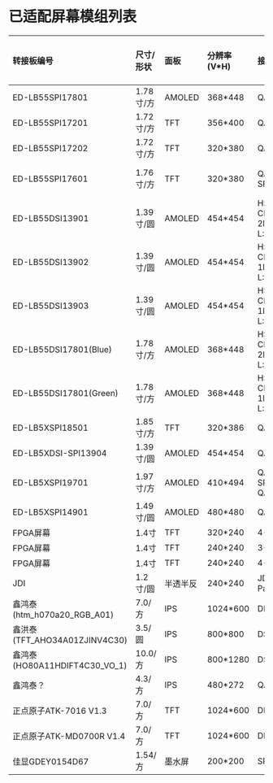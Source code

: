 # 已适配屏幕模组列表

| 转接板编号                      | 尺寸/形状   | 面板     | 分辨率(V*H)| 接口                        | 屏驱          | 触控     | 背光    | IO电压(V) | 备注              |
|:---                             |:---         |:---      |:---        |:---                         |:---           |:---      |:---     |:---       |:---               |
| ED-LB55SPI17801                 | 1.78寸/方   | AMOLED   | 368*448    | QAD-SPI                     | RM69090       | FT3168   |         | 1.8       |                   |
| ED-LB55SPI17201                 | 1.72寸/方   | TFT      | 356*400    | QAD-SPI                     | SPD2012       | SPD2012  | AW9364  | 1.8       |                   |
| ED-LB55SPI17202                 | 1.72寸/方   | TFT      | 320*380    | QAD-SPI                     | GC9B71        | CST918   | AW9364  | 3.3       |                   |
| ED-LB55SPI17601                 | 1.76寸/方   | TFT      | 320*380    | QAD-SPI-AUX                 | ST77903       | BL6133   | PWM     | 3.3       | QSPI  RAMLESS屏幕 |
| ED-LB55DSI13901                 | 1.39寸/圆   | AMOLED   | 454*454    | H:DSI CMD 2lane + L:QAD_SPI | RM69090       | ZTW622   |         | 1.8       |                   |
| ED-LB55DSI13902                 | 1.39寸/圆   | AMOLED   | 454*454    | H:DSI CMD 1lane + L:SPI     | RM69330       | TMA525B  |         | 1.8       |                   |
| ED-LB55DSI13903                 | 1.39寸/圆   | AMOLED   | 454*454    | H:DSI CMD 1lane + L:SPI     | RM69330       | IT7259E  |         | 1.8       |                   |
| ED-LB55DSI17801(Blue)           | 1.78寸/方   | AMOLED   | 368*448    | H:DSI CMD 2lane + L:QAD_SPI | RM69090       | TMA525B  |         | 1.8       |                   |
| ED-LB55DSI17801(Green)          | 1.78寸/方   | AMOLED   | 368*448    | H:DSI CMD 1lane + L:QAD_SPI | ILI8688E      | CST918   |         | 1.8       |客户模组           |
| ED-LB5XSPI18501                 | 1.85寸/方   | TFT      | 320*386    | QAD_SPI                     | GC9B71        | CST816   | PWM     | 3.3       |                   |
| ED-LB5XDSI-SPI13904             | 1.39寸/圆   | AMOLED   | 454*454    | QAD_SPI                     | ICNA3311      | CST918   | PWM     | 3.3       |                   |
| ED-LB5XSPI19701                 | 1.97寸/方   | AMOLED   | 410*494    | QAD-SPI/DDR-QAD-SPI         | FT2308        | FT3169   |         | 3.3       |                   |
| ED-LB5XSPI14901                 | 1.49寸/圆   | AMOLED   | 480*480    | QAD-SPI                     | RM690C0       | FT3168   |         |           |                   |
|     FPGA屏幕                    | 1.4寸       | TFT      | 320*240    | 4-SPI                       | ST7789        | IT7257   |         |           |                   |
|     FPGA屏幕                    | 1.4寸       | TFT      | 240*240    | 3-SPI                       | ST7789V       | FT6336   |         |           |                   |
|     FPGA屏幕                    | 1.4寸       | TFT      | 240*240    | 4-SPI                       | ST7789H2      | FT6336   |         |           |                   |
|     JDI                         | 1.2寸/圆    |半透半反  | 240*240    | JDI Parallel                | JDI387A       |          |         |           |                   |
| 鑫鸿泰(htm_h070a20_RGB_A01)     | 7.0/方      | IPS      | 1024*600   | DPI                         | htm_h070a20   |          |         |           |                   |
| 鑫洪泰(TFT_AHO34A01ZJINV4C30)   | 3.5/圆      | IPS      | 800*800    | DSI Video                   | nv3051f1      |          |         |           |                   |
| 鑫鸿泰(HO80A11HDIFT4C30_VO_1)   | 10.0/方     | IPS      | 800*1280   | DSI Video                   | jd9365da      | gt911    |         |           |                   |
| 鑫鸿泰？                        | 4.3/方      | IPS      | 480*272    | QAD-SPI                     | NV3041A       | gt911    |         |           |                   |
| 正点原子ATK-7016 V1.3           | 7.0/方      | TFT      | 1024*600   | DPI                         | ATK7016       | FT5206   |         |           |                   |
| 正点原子ATK-MD0700R V1.4        | 7.0/方      | TFT      | 1024*600   | DPI                         | ek79001       | gt911    |         |           |                   |
| 佳显GDEY0154D67                 | 1.54/方     | 墨水屏   | 200*200    | SPI                         | SSD1681       |          |         |           |                   |



